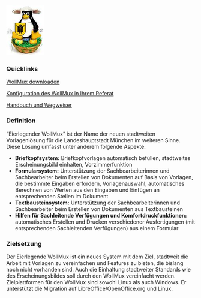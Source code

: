 ![Eierlegender WollMux](images/100px-Wollmux.jpg "Eierlegender WollMux")

### Quicklinks

[WollMux downloaden](Download.md)

[Konfiguration des WollMux in Ihrem Referat](18.0/Konfiguration_des_WollMux_in_Ihrem_Referat.md)

[Handbuch und Wegweiser](18.0/Handbuch_des_WollMux.md)

### Definition

“Eierlegender WollMux” ist der Name der neuen stadtweiten Vorlagenlösung für die Landeshauptstadt München im weiteren Sinne. Diese Lösung umfasst unter anderem folgende Aspekte:

* **Briefkopfsystem:** Briefkopfvorlagen automatisch befüllen, stadtweites Erscheinungsbild einhalten, Vorzimmerfunktion
* **Formularsystem:** Unterstützung der Sachbearbeiterinnen und Sachbearbeiter beim Erstellen von Dokumenten auf Basis von Vorlagen, die bestimmte Eingaben erfordern, Vorlagenauswahl, automatisches Berechnen von Werten aus den Eingaben und Einfügen an entsprechenden Stellen im Dokument
* **Textbausteinsystem:** Unterstützung der Sachbearbeiterinnen und Sachbearbeiter beim Erstellen von Dokumenten aus Textbausteinen
* **Hilfen für Sachleitende Verfügungen und Komfortdruckfunktionen:** automatisches Erstellen und Drucken verschiedener Ausfertigungen \(mit entsprechenden Sachleitenden Verfügungen\) aus einem Formular

### Zielsetzung

Der Eierlegende WollMux ist ein neues System mit dem Ziel, stadtweit die Arbeit mit Vorlagen zu vereinfachen und Features zu bieten, die bislang noch nicht vorhanden sind. Auch die Einhaltung stadtweiter Standards wie des Erscheinungsbildes soll durch den WollMux vereinfacht werden. Zielplattformen für den WollMux sind sowohl Linux als auch Windows. Er unterstützt die Migration auf LibreOffice/OpenOffice.org und Linux.
